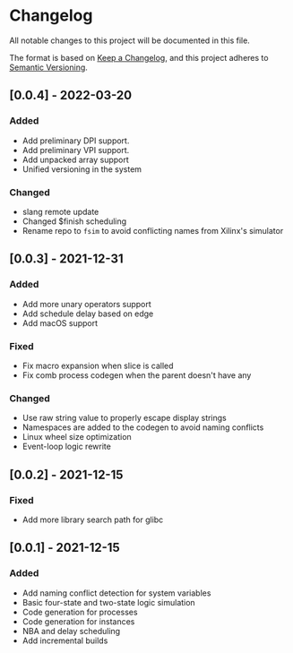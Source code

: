 # Changelog
All notable changes to this project will be documented in this file.

The format is based on [Keep a Changelog](https://keepachangelog.com/en/1.0.0/),
and this project adheres to [Semantic Versioning](https://semver.org/spec/v2.0.0.html).

## [0.0.4] - 2022-03-20
### Added
- Add preliminary DPI support.
- Add preliminary VPI support.
- Add unpacked array support
- Unified versioning in the system

### Changed
- slang remote update
- Changed $finish scheduling
- Rename repo to `fsim` to avoid conflicting names from Xilinx's simulator

## [0.0.3] - 2021-12-31
### Added
- Add more unary operators support
- Add schedule delay based on edge
- Add macOS support

### Fixed
- Fix macro expansion when slice is called
- Fix comb process codegen when the parent doesn't have any

### Changed
- Use raw string value to properly escape display strings
- Namespaces are added to the codegen to avoid naming conflicts
- Linux wheel size optimization
- Event-loop logic rewrite

## [0.0.2] - 2021-12-15
### Fixed
- Add more library search path for glibc

## [0.0.1] - 2021-12-15
### Added
- Add naming conflict detection for system variables
- Basic four-state and two-state logic simulation
- Code generation for processes
- Code generation for instances
- NBA and delay scheduling
- Add incremental builds
